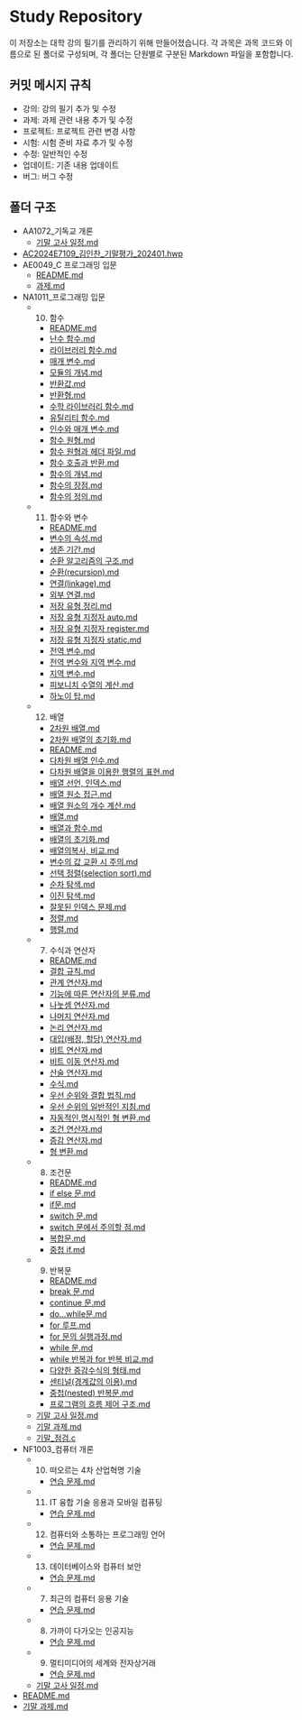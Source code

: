 # Study Repository

이 저장소는 대학 강의 필기를 관리하기 위해 만들어졌습니다. 각 과목은 과목 코드와 이름으로 된 폴더로 구성되며, 각 폴더는 단원별로 구분된 Markdown 파일을 포함합니다.

## 커밋 메시지 규칙

 - 강의: 강의 필기 추가 및 수정
 - 과제: 과제 관련 내용 추가 및 수정
 - 프로젝트: 프로젝트 관련 변경 사항
 - 시험: 시험 준비 자료 추가 및 수정
 - 수정: 일반적인 수정
 - 업데이트: 기존 내용 업데이트
 - 버그: 버그 수정

## 폴더 구조

- AA1072_기독교 개론
  - [기말 고사 일정.md](AA1072_기독교%20개론/기말%20고사%20일정.md)
- [AC2024E7109_김인찬_기말평가_202401.hwp](AC2024E7109_김인찬_기말평가_202401.hwp)
- AE0049_C 프로그래밍 입문
  - [README.md](AE0049_C%20프로그래밍%20입문/README.md)
  - [과제.md](AE0049_C%20프로그래밍%20입문/과제.md)
- NA1011_프로그래밍 입문
  - 10. 함수
    - [README.md](NA1011_프로그래밍%20입문/10.%20함수/README.md)
    - [난수 함수.md](NA1011_프로그래밍%20입문/10.%20함수/난수%20함수.md)
    - [라이브러리 함수.md](NA1011_프로그래밍%20입문/10.%20함수/라이브러리%20함수.md)
    - [매개 변수.md](NA1011_프로그래밍%20입문/10.%20함수/매개%20변수.md)
    - [모듈의 개념.md](NA1011_프로그래밍%20입문/10.%20함수/모듈의%20개념.md)
    - [반환값.md](NA1011_프로그래밍%20입문/10.%20함수/반환값.md)
    - [반환형.md](NA1011_프로그래밍%20입문/10.%20함수/반환형.md)
    - [수학 라이브러리 함수.md](NA1011_프로그래밍%20입문/10.%20함수/수학%20라이브러리%20함수.md)
    - [유틸리티 함수.md](NA1011_프로그래밍%20입문/10.%20함수/유틸리티%20함수.md)
    - [인수와 매개 변수.md](NA1011_프로그래밍%20입문/10.%20함수/인수와%20매개%20변수.md)
    - [함수 원형.md](NA1011_프로그래밍%20입문/10.%20함수/함수%20원형.md)
    - [함수 원형과 헤더 파일.md](NA1011_프로그래밍%20입문/10.%20함수/함수%20원형과%20헤더%20파일.md)
    - [함수 호출과 반환.md](NA1011_프로그래밍%20입문/10.%20함수/함수%20호출과%20반환.md)
    - [함수의 개념.md](NA1011_프로그래밍%20입문/10.%20함수/함수의%20개념.md)
    - [함수의 장점.md](NA1011_프로그래밍%20입문/10.%20함수/함수의%20장점.md)
    - [함수의 정의.md](NA1011_프로그래밍%20입문/10.%20함수/함수의%20정의.md)
  - 11. 함수와 변수
    - [README.md](NA1011_프로그래밍%20입문/11.%20함수와%20변수/README.md)
    - [변수의 속성.md](NA1011_프로그래밍%20입문/11.%20함수와%20변수/변수의%20속성.md)
    - [생존 기간.md](NA1011_프로그래밍%20입문/11.%20함수와%20변수/생존%20기간.md)
    - [순환 알고리즘의 구조.md](NA1011_프로그래밍%20입문/11.%20함수와%20변수/순환%20알고리즘의%20구조.md)
    - [순환(recursion).md](NA1011_프로그래밍%20입문/11.%20함수와%20변수/순환(recursion).md)
    - [연결(linkage).md](NA1011_프로그래밍%20입문/11.%20함수와%20변수/연결(linkage).md)
    - [외부 연결.md](NA1011_프로그래밍%20입문/11.%20함수와%20변수/외부%20연결.md)
    - [저장 유형 정리.md](NA1011_프로그래밍%20입문/11.%20함수와%20변수/저장%20유형%20정리.md)
    - [저장 유형 지정자 auto.md](NA1011_프로그래밍%20입문/11.%20함수와%20변수/저장%20유형%20지정자%20auto.md)
    - [저장 유형 지정자 register.md](NA1011_프로그래밍%20입문/11.%20함수와%20변수/저장%20유형%20지정자%20register.md)
    - [저장 유형 지정자 static.md](NA1011_프로그래밍%20입문/11.%20함수와%20변수/저장%20유형%20지정자%20static.md)
    - [전역 변수.md](NA1011_프로그래밍%20입문/11.%20함수와%20변수/전역%20변수.md)
    - [전역 변수와 지역 변수.md](NA1011_프로그래밍%20입문/11.%20함수와%20변수/전역%20변수와%20지역%20변수.md)
    - [지역 변수.md](NA1011_프로그래밍%20입문/11.%20함수와%20변수/지역%20변수.md)
    - [피보니치 수열의 계산.md](NA1011_프로그래밍%20입문/11.%20함수와%20변수/피보니치%20수열의%20계산.md)
    - [하노이 탑.md](NA1011_프로그래밍%20입문/11.%20함수와%20변수/하노이%20탑.md)
  - 12. 배열
    - [2차원 배열.md](NA1011_프로그래밍%20입문/12.%20배열/2차원%20배열.md)
    - [2차원 배열의 초기화.md](NA1011_프로그래밍%20입문/12.%20배열/2차원%20배열의%20초기화.md)
    - [README.md](NA1011_프로그래밍%20입문/12.%20배열/README.md)
    - [다차원 배열 인수.md](NA1011_프로그래밍%20입문/12.%20배열/다차원%20배열%20인수.md)
    - [다차원 배열을 이용한 행렬의 표현.md](NA1011_프로그래밍%20입문/12.%20배열/다차원%20배열을%20이용한%20행렬의%20표현.md)
    - [배열 선언, 인덱스.md](NA1011_프로그래밍%20입문/12.%20배열/배열%20선언,%20인덱스.md)
    - [배열 원소 접근.md](NA1011_프로그래밍%20입문/12.%20배열/배열%20원소%20접근.md)
    - [배열 원소의 개수 계산.md](NA1011_프로그래밍%20입문/12.%20배열/배열%20원소의%20개수%20계산.md)
    - [배열.md](NA1011_프로그래밍%20입문/12.%20배열/배열.md)
    - [배열과 함수.md](NA1011_프로그래밍%20입문/12.%20배열/배열과%20함수.md)
    - [배열의 초기화.md](NA1011_프로그래밍%20입문/12.%20배열/배열의%20초기화.md)
    - [배열의복사, 비교.md](NA1011_프로그래밍%20입문/12.%20배열/배열의복사,%20비교.md)
    - [변수의 값 교환 시 주의.md](NA1011_프로그래밍%20입문/12.%20배열/변수의%20값%20교환%20시%20주의.md)
    - [선택 정렬(selection sort).md](NA1011_프로그래밍%20입문/12.%20배열/선택%20정렬(selection%20sort).md)
    - [순차 탐색.md](NA1011_프로그래밍%20입문/12.%20배열/순차%20탐색.md)
    - [이진 탐색.md](NA1011_프로그래밍%20입문/12.%20배열/이진%20탐색.md)
    - [잘못된 인덱스 문제.md](NA1011_프로그래밍%20입문/12.%20배열/잘못된%20인덱스%20문제.md)
    - [정렬.md](NA1011_프로그래밍%20입문/12.%20배열/정렬.md)
    - [행렬.md](NA1011_프로그래밍%20입문/12.%20배열/행렬.md)
  - 7. 수식과 연산자
    - [README.md](NA1011_프로그래밍%20입문/7.%20수식과%20연산자/README.md)
    - [결합 규칙.md](NA1011_프로그래밍%20입문/7.%20수식과%20연산자/결합%20규칙.md)
    - [관계 연산자.md](NA1011_프로그래밍%20입문/7.%20수식과%20연산자/관계%20연산자.md)
    - [기능에 따른 연산자의 분류.md](NA1011_프로그래밍%20입문/7.%20수식과%20연산자/기능에%20따른%20연산자의%20분류.md)
    - [나눗셈 연산자.md](NA1011_프로그래밍%20입문/7.%20수식과%20연산자/나눗셈%20연산자.md)
    - [나머지 연산자.md](NA1011_프로그래밍%20입문/7.%20수식과%20연산자/나머지%20연산자.md)
    - [논리 연산자.md](NA1011_프로그래밍%20입문/7.%20수식과%20연산자/논리%20연산자.md)
    - [대입(배정, 할당) 연산자.md](NA1011_프로그래밍%20입문/7.%20수식과%20연산자/대입(배정,%20할당)%20연산자.md)
    - [비트 연산자.md](NA1011_프로그래밍%20입문/7.%20수식과%20연산자/비트%20연산자.md)
    - [비트 이동 연산자.md](NA1011_프로그래밍%20입문/7.%20수식과%20연산자/비트%20이동%20연산자.md)
    - [산술 연산자.md](NA1011_프로그래밍%20입문/7.%20수식과%20연산자/산술%20연산자.md)
    - [수식.md](NA1011_프로그래밍%20입문/7.%20수식과%20연산자/수식.md)
    - [우선 순위와 결합 법칙.md](NA1011_프로그래밍%20입문/7.%20수식과%20연산자/우선%20순위와%20결합%20법칙.md)
    - [우선 순위의 일반적인 지침.md](NA1011_프로그래밍%20입문/7.%20수식과%20연산자/우선%20순위의%20일반적인%20지침.md)
    - [자동적인,명시적인 형 변환.md](NA1011_프로그래밍%20입문/7.%20수식과%20연산자/자동적인,명시적인%20형%20변환.md)
    - [조건 연산자.md](NA1011_프로그래밍%20입문/7.%20수식과%20연산자/조건%20연산자.md)
    - [증감 연산자.md](NA1011_프로그래밍%20입문/7.%20수식과%20연산자/증감%20연산자.md)
    - [형 변환.md](NA1011_프로그래밍%20입문/7.%20수식과%20연산자/형%20변환.md)
  - 8. 조건문
    - [README.md](NA1011_프로그래밍%20입문/8.%20조건문/README.md)
    - [if else 문.md](NA1011_프로그래밍%20입문/8.%20조건문/if%20else%20문.md)
    - [if문.md](NA1011_프로그래밍%20입문/8.%20조건문/if문.md)
    - [switch 문.md](NA1011_프로그래밍%20입문/8.%20조건문/switch%20문.md)
    - [switch 문에서 주의할 점.md](NA1011_프로그래밍%20입문/8.%20조건문/switch%20문에서%20주의할%20점.md)
    - [복합문.md](NA1011_프로그래밍%20입문/8.%20조건문/복합문.md)
    - [중첩 if.md](NA1011_프로그래밍%20입문/8.%20조건문/중첩%20if.md)
  - 9. 반복문
    - [README.md](NA1011_프로그래밍%20입문/9.%20반복문/README.md)
    - [break 문.md](NA1011_프로그래밍%20입문/9.%20반복문/break%20문.md)
    - [continue 문.md](NA1011_프로그래밍%20입문/9.%20반복문/continue%20문.md)
    - [do...while문.md](NA1011_프로그래밍%20입문/9.%20반복문/do...while문.md)
    - [for 루프.md](NA1011_프로그래밍%20입문/9.%20반복문/for%20루프.md)
    - [for 문의 실행과정.md](NA1011_프로그래밍%20입문/9.%20반복문/for%20문의%20실행과정.md)
    - [while 문.md](NA1011_프로그래밍%20입문/9.%20반복문/while%20문.md)
    - [while 반복과 for 반복 비교.md](NA1011_프로그래밍%20입문/9.%20반복문/while%20반복과%20for%20반복%20비교.md)
    - [다양한 증감수식의 형태.md](NA1011_프로그래밍%20입문/9.%20반복문/다양한%20증감수식의%20형태.md)
    - [센티널(경계값의 이용).md](NA1011_프로그래밍%20입문/9.%20반복문/센티널(경계값의%20이용).md)
    - [중첩(nested) 반복문.md](NA1011_프로그래밍%20입문/9.%20반복문/중첩(nested)%20반복문.md)
    - [프로그램의 흐름 제어 구조.md](NA1011_프로그래밍%20입문/9.%20반복문/프로그램의%20흐름%20제어%20구조.md)
  - [기말 고사 일정.md](NA1011_프로그래밍%20입문/기말%20고사%20일정.md)
  - [기말 과제.md](NA1011_프로그래밍%20입문/기말%20과제.md)
  - [기말_점검.c](NA1011_프로그래밍%20입문/기말_점검.c)
- NF1003_컴퓨터 개론
  - 10. 떠오르는 4차 산업혁명 기술
    - [연습 문제.md](NF1003_컴퓨터%20개론/10.%20떠오르는%204차%20산업혁명%20기술/연습%20문제.md)
  - 11. IT 융합 기술 응용과 모바일 컴퓨팅
    - [연습 문제.md](NF1003_컴퓨터%20개론/11.%20IT%20융합%20기술%20응용과%20모바일%20컴퓨팅/연습%20문제.md)
  - 12. 컴퓨터와 소통하는 프로그래밍 언어
    - [연습 문제.md](NF1003_컴퓨터%20개론/12.%20컴퓨터와%20소통하는%20프로그래밍%20언어/연습%20문제.md)
  - 13. 데이터베이스와 컴퓨터 보안
    - [연습 문제.md](NF1003_컴퓨터%20개론/13.%20데이터베이스와%20컴퓨터%20보안/연습%20문제.md)
  - 7. 최근의 컴퓨터 응용 기술
    - [연습 문제.md](NF1003_컴퓨터%20개론/7.%20최근의%20컴퓨터%20응용%20기술/연습%20문제.md)
  - 8. 가까이 다가오는 인공지능
    - [연습 문제.md](NF1003_컴퓨터%20개론/8.%20가까이%20다가오는%20인공지능/연습%20문제.md)
  - 9. 멀티미디어의 세계와 전자상거래
    - [연습 문제.md](NF1003_컴퓨터%20개론/9.%20멀티미디어의%20세계와%20전자상거래/연습%20문제.md)
  - [기말 고사 일정.md](NF1003_컴퓨터%20개론/기말%20고사%20일정.md)
- [README.md](README.md)
- [기말 과제.md](기말%20과제.md)
